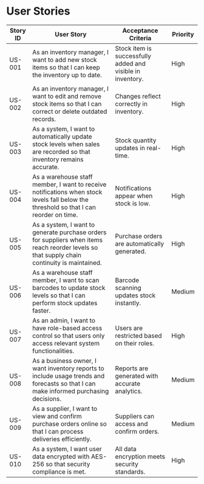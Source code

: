# User Stories

| Story ID | User Story | Acceptance Criteria | Priority |
|----------|------------------------------------------------------------|--------------------------------------|----------|
| US-001   | As an inventory manager, I want to add new stock items so that I can keep the inventory up to date. | Stock item is successfully added and visible in inventory. | High |
| US-002   | As an inventory manager, I want to edit and remove stock items so that I can correct or delete outdated records. | Changes reflect correctly in inventory. | High |
| US-003   | As a system, I want to automatically update stock levels when sales are recorded so that inventory remains accurate. | Stock quantity updates in real-time. | High |
| US-004   | As a warehouse staff member, I want to receive notifications when stock levels fall below the threshold so that I can reorder on time. | Notifications appear when stock is low. | High |
| US-005   | As a system, I want to generate purchase orders for suppliers when items reach reorder levels so that supply chain continuity is maintained. | Purchase orders are automatically generated. | High |
| US-006   | As a warehouse staff member, I want to scan barcodes to update stock levels so that I can perform stock updates faster. | Barcode scanning updates stock instantly. | Medium |
| US-007   | As an admin, I want to have role-based access control so that users only access relevant system functionalities. | Users are restricted based on their roles. | High |
| US-008   | As a business owner, I want inventory reports to include usage trends and forecasts so that I can make informed purchasing decisions. | Reports are generated with accurate analytics. | Medium |
| US-009   | As a supplier, I want to view and confirm purchase orders online so that I can process deliveries efficiently. | Suppliers can access and confirm orders. | Medium |
| US-010   | As a system, I want user data encrypted with AES-256 so that security compliance is met. | All data encryption meets security standards. | High |
